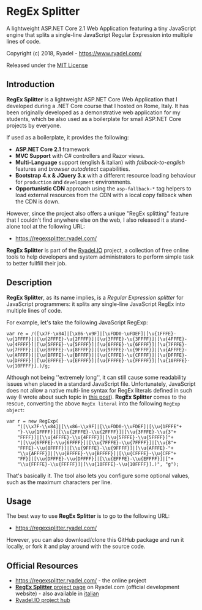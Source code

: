# RegEx Splitter

A lightweight ASP.NET Core 2.1 Web Application featuring a tiny JavaScript engine that splits a single-line JavaScript Regular Expression into multiple lines of code.

Copyright (c) 2018, Ryadel - https://www.ryadel.com/

Released under the [MIT License](https://opensource.org/licenses/MIT)

## Introduction

**RegEx Splitter** is a lightweight ASP.NET Core Web Application that I developed during a .NET Core course that I hosted on Rome, Italy. It has been originally developed as a demonstrative web application for my students, which be also used as a boilerplate for small ASP.NET Core projects by everyone. 

If used as a boilerplate, it provides the following:

- **ASP.NET Core 2.1** framework
- **MVC Support** with C# controllers and Razor views.
- **Multi-Language** support (english & italian) with *fallback-to-english* features and *browser autodetect* capabilities.
- **Bootstrap 4.x & JQuery 3.x** with a different resource loading behaviour for `production` and `development` environments.
- **Opportunistic CDN** approach using the `asp-fallback-*` tag helpers to load external resources from the CDN with a local copy fallback when the CDN is down.

However, since the project also offers a unique "RegEx splitting" feature that I couldn't find anywhere else on the web, I also released it a stand-alone tool at the following URL:

* https://regexsplitter.ryadel.com/

**RegEx Splitter** is part of the [Ryadel.IO](https://io.ryadel.com/) project, a collection of free online tools to help developers and system administrators to perform simple task to better fullfill their job.

## Description

**RegEx Splitter**, as its name implies, is a *Regular Expression splitter* for JavaScript programmers: it splits any single-line JavaScript RegEx into multiple lines of code.

For example, let's take the following JavaScript RegExp:

    var re = /([\x7F-\x84]|[\x86-\x9F]|[\uFDD0-\uFDEF]|[\u{1FFFE}-\u{1FFFF}]|[\u{2FFFE}-\u{2FFFF}]|[\u{3FFFE}-\u{3FFFF}]|[\u{4FFFE}-\u{4FFFF}]|[\u{5FFFE}-\u{5FFFF}]|[\u{6FFFE}-\u{6FFFF}]|[\u{7FFFE}-\u{7FFFF}]|[\u{8FFFE}-\u{8FFFF}]|[\u{9FFFE}-\u{9FFFF}]|[\u{AFFFE}-\u{AFFFF}]|[\u{BFFFE}-\u{BFFFF}]|[\u{CFFFE}-\u{CFFFF}]|[\u{DFFFE}-\u{DFFFF}]|[\u{EFFFE}-\u{EFFFF}]|[\u{FFFFE}-\u{FFFFF}]|[\u{10FFFE}-\u{10FFFF}].)/g;
  
Although not being ''extremely long'', it can still cause some readability issues when placed in a standard JavaScript file. Unfortunately, JavaScript does not allow a native multi-line syntax for RegEx literals defined in such way (I wrote about such topic in [this post](https://www.ryadel.com/en/javascript-remove-xml-invalid-chars-characters-string-utf8-unicode-regex/)). **RegEx Splitter** comes to the rescue, converting the above `RegEx literal` into the following `RegExp object`:

	var r = new RegExp(
		"([\\x7F-\\x84]|[\\x86-\\x9F]|[\\uFDD0-\\uFDEF]|[\\u{1FFFE"+
		"}-\\u{1FFFF}]|[\\u{2FFFE}-\\u{2FFFF}]|[\\u{3FFFE}-\\u{3"+
		"FFFF}]|[\\u{4FFFE}-\\u{4FFFF}]|[\\u{5FFFE}-\\u{5FFFF}]"+
		"|[\\u{6FFFE}-\\u{6FFFF}]|[\\u{7FFFE}-\\u{7FFFF}]|[\\u{8"+
		"FFFE}-\\u{8FFFF}]|[\\u{9FFFE}-\\u{9FFFF}]|[\\u{AFFFE}-"+
		"\\u{AFFFF}]|[\\u{BFFFE}-\\u{BFFFF}]|[\\u{CFFFE}-\\u{CFF"+
		"FF}]|[\\u{DFFFE}-\\u{DFFFF}]|[\\u{EFFFE}-\\u{EFFFF}]|["+
		"\\u{FFFFE}-\\u{FFFFF}]|[\\u{10FFFE}-\\u{10FFFF}].)", "g");

That's basically it. The tool also lets you configure some optional values, such as the maximum characters per line.

## Usage

The best way to use **RegEx Splitter** is to go to the following URL:

* https://regexsplitter.ryadel.com/

However, you can also download/clone this GitHub package and run it locally, or fork it and play around with the source code.

## Official Resources
- https://regexsplitter.ryadel.com/ - the online project
- [**RegEx Splitter** project page](https://www.ryadel.com/projects/en/regexsplitter-en) on Ryadel.com (official development website) - also available in [italian](https://www.ryadel.com/projects/regex-splitter)
- [Ryadel.IO project hub](https://io.ryadel.com/)
